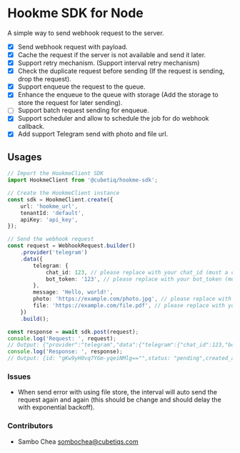 # Hookme SDK for Node

A simple way to send webhook request to the server.

-   [x] Send webhook request with payload.
-   [x] Cache the request if the server is not available and send it later.
-   [x] Support retry mechanism. (Support interval retry mechanism)
-   [x] Check the duplicate request before sending (If the request is sending, drop the request).
-   [x] Support enqueue the request to the queue.
-   [x] Enhance the enqueue to the queue with storage (Add the storage to store the request for later sending).
-   [ ] Support batch request sending for enqueue.
-   [x] Support scheduler and allow to schedule the job for do webhook callback.
-   [x] Add support Telegram send with photo and file url.

## Usages

```typescript
// Import the HookmeClient SDK
import HookmeClient from '@cubetiq/hookme-sdk';

// Create the HookmeClient instance
const sdk = HookmeClient.create({
    url: 'hookme_url',
    tenantId: 'default',
    apiKey: 'api_key',
});

// Send the webhook request
const request = WebhookRequest.builder()
    .provider('telegram')
    .data({
        telegram: {
            chat_id: 123, // please replace with your chat_id (must a correct chat_id)
            bot_token: '123', // please replace with your bot_token (must a correct bot_token)
        },
        message: 'Hello, world!',
        photo: 'https://example.com/photo.jpg', // please replace with your photo url, if you want to send photo
        file: 'https://example.com/file.pdf', // please replace with your file url, if you want to send file
    })
    .build();

const response = await sdk.post(request);
console.log('Request: ', request);
// Output: {"provider":"telegram","data":{"telegram":{"chat_id":123,"bot_token":"123"},"message":"Hello, world!"}}
console.log('Response: ', response);
// Output: {id: "gKw9yH0vq7YGm-yqeiNMlg=="",status: "pending",created_at: "2024-05-29T11:17:45.295Z"}
```

### Issues

-   When send error with using file store, the interval will auto send the request again and again (this should be change and should delay the with exponential backoff).

### Contributors

-   Sambo Chea <sombochea@cubetiqs.com>

